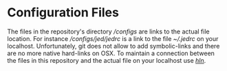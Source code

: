 # Configuration Files

The files in the repository's directory */configs* are links to the actual file location. For instance */configs/jed/jedrc* is a link to the file *~/.jedrc* on your localhost. 
Unfortunately, git does not allow to add symbolic-links and there are no more native hard-links on OSX. To maintain a connection between the files in this repository and the actual file on your localhost use *[hln](https://github.com/selkhateeb)*.

